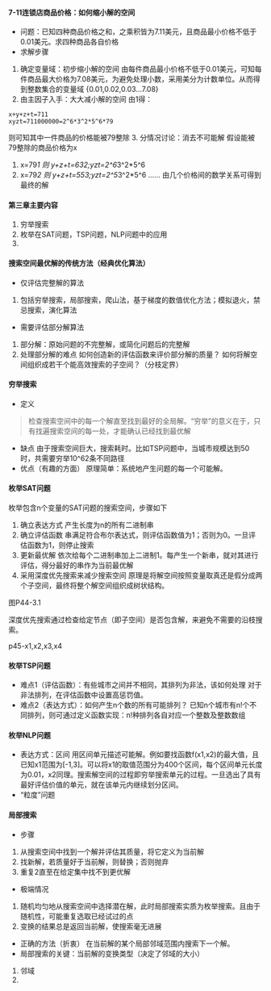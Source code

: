 #### 7-11连锁店商品价格：如何缩小解的空间
* 问题：已知四种商品价格之和，之乘积皆为7.11美元，且商品最小价格不低于0.01美元。求四种商品各自价格
* 求解步骤
1. 确定变量域：初步缩小解的空间
由每件商品最小价格不低于0.01美元，可知每件商品最大价格为7.08美元，为避免处理小数，采用美分为计数单位。从而得到整数集合的变量域
{0.01,0.02,0.03...7.08}
2. 由主因子入手：大大减小解的空间
由1得：
```
x+y+z+t=711
xyzt=711000000=2^6*3^2*5^6*79
```
则可知其中一件商品的价格能被79整除
3. 分情况讨论：消去不可能解
假设能被79整除的商品价格为x
1) x=79*1
则 y+z+t=632;yzt=2^6*3^2*5^6
2) x=79*2
则 y+z+t=553;yzt=2^5*3^2*5^6
......
由几个价格间的数学关系可得到最终的解


#### 第三章主要内容
1. 穷举搜索
2. 枚举在SAT问题，TSP问题，NLP问题中的应用
3.

#### 搜索空间最优解的传统方法（经典优化算法）
* 仅评估完整解的算法
1. 包括穷举搜索，局部搜索，爬山法，基于梯度的数值优化方法；模拟退火，禁忌搜索，演化算法
*  需要评估部分解算法
1. 部分解：原始问题的不完整解，或简化问题后的完整解
2. 处理部分解的难点
如何创造新的评估函数来评价部分解的质量？
如何将解空间组织成若干个能高效搜索的子空间？（分枝定界）

#### 穷举搜索
* 定义
> 检查搜索空间中的每一个解直至找到最好的全局解。“穷举”的意义在于，只有找遍搜索空间的每一处，才能确认已经找到最优解
* 缺点
由于搜索空间巨大，搜索耗时。比如TSP问题中，当城市规模达到50时，共需要穷举10^62条不同路径
* 优点（有趣的方面）
原理简单：系统地产生问题的每一个可能解。

#### 枚举SAT问题
枚举包含n个变量的SAT问题的搜索空间，步骤如下
1. 确立表达方式
产生长度为n的所有二进制串
2. 确立评估函数
串满足符合布尔表达式，则评估函数值为1；否则为0。一旦评估函数为1，则停止搜索
3. 更新最优解
依次给每个二进制串加上二进制1。每产生一个新串，就对其进行评估，得分最好的串作为当前最优解
4. 采用深度优先搜索来减少搜索空间
原理是将解空间按照变量取真还是假分成两个子空间，最终将整个解空间组织成树状结构。

图P44-3.1

深度优先搜索通过检查给定节点（即子空间）是否包含解，来避免不需要的沿枝搜索。

p45-x1,x2,x3,x4

#### 枚举TSP问题
* 难点1（评估函数）：有些城市之间并不相同，其排列为非法，该如何处理
对于非法排列，在评估函数中设置高惩罚值。
* 难点2（表达方式）：如何产生n个数的所有可能排列？
已知n个城市有n!个不同排列，则可通过定义函数实现：n!种排列各自对应一个整数及整数数组

#### 枚举NLP问题
* 表达方式：区间
用区间单元描述可能解。例如要找函数f(x1,x2)的最大值，且已知x1范围为[-1,3]。可以将x1的取值范围分为400个区间，每个区间单元长度为0.01，x2同理。搜索解空间的过程即穷举搜索单元的过程。一旦选出了具有最好评估价值的单元，就在该单元内继续划分区间。
* “粒度”问题



#### 局部搜索
* 步骤
1. 从搜索空间中找到一个解并评估其质量，将它定义为当前解
2. 找新解，若质量好于当前解，则替换；否则抛弃
3. 重复2直至在给定集中找不到更优解
* 极端情况
1. 随机均匀地从搜索空间中选择潜在解，此时局部搜索实质为枚举搜索。且由于随机性，可能重复选取已经试过的点
2. 变换的结果总是返回当前解，使搜索毫无进展
* 正确的方法（折衷）
在当前解的某个局部邻域范围内搜索下一个解。
* 局部搜索的关键：当前解的变换类型（决定了邻域的大小）
1. 邻域
2. 











                    


